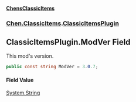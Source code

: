 #### [ChensClassicItems](index 'index')
### [Chen.ClassicItems](Chen_ClassicItems 'Chen.ClassicItems').[ClassicItemsPlugin](Chen_ClassicItems_ClassicItemsPlugin 'Chen.ClassicItems.ClassicItemsPlugin')
## ClassicItemsPlugin.ModVer Field
This mod's version.  
```csharp
public const string ModVer = 3.0.7;
```
#### Field Value
[System.String](https://docs.microsoft.com/en-us/dotnet/api/System.String 'System.String')

